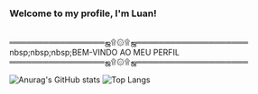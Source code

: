 ### Welcome to my profile, I'm Luan!

<br>═════════════════ஜ۩۞۩ஜ════════════════════
<br>nbsp;nbsp;nbsp;BEM-VINDO AO MEU PERFIL
<br>═════════════════ஜ۩۞۩ஜ════════════════════

![Anurag's GitHub stats](https://github-readme-stats.vercel.app/api?username=Luan-zanardo&theme=midnight-purple&show_icons=true)
![Top Langs](https://github-readme-stats.vercel.app/api/top-langs/?username=Luan-zanardo&hide_progress=true)
